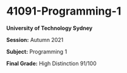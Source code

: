 # 41091-Programming-1

**University of Technology Sydney**

**Session:** Autumn 2021

**Subject:** Programming 1

**Final Grade:** High Distinction 91/100
